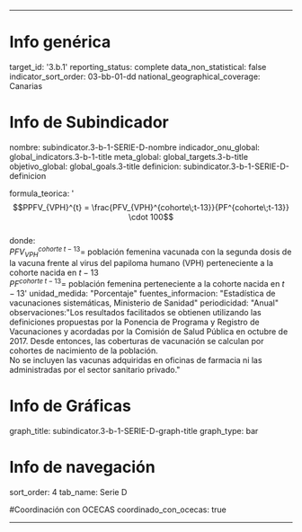---

# Info genérica
target_id: '3.b.1'
reporting_status: complete
data_non_statistical: false
indicator_sort_order: 03-bb-01-dd
national_geographical_coverage: Canarias

# Info de Subindicador
nombre: subindicator.3-b-1-SERIE-D-nombre
indicador_onu_global: global_indicators.3-b-1-title
meta_global: global_targets.3-b-title
objetivo_global: global_goals.3-title
definicion: subindicator.3-b-1-SERIE-D-definicion

formula_teorica: '$$PPFV_{VPH}^{t} = \frac{PFV_{VPH}^{cohorte\;t-13}}{PF^{cohorte\;t-13}} \cdot 100$$ <br>
donde: <br>
$PFV_{VPH}^{cohorte\;t-13} =$ población femenina vacunada con la segunda dosis de la vacuna frente al virus del papiloma humano (VPH) perteneciente a la cohorte nacida en $t-13$<br>
$PF^{cohorte\;t-13} =$ población femenina perteneciente a la cohorte nacida en $t-13$'
unidad_medida: "Porcentaje"
fuentes_informacion: "Estadística de vacunaciones sistemáticas, Ministerio de Sanidad"
periodicidad: "Anual"
observaciones:"Los resultados facilitados se obtienen utilizando las definiciones propuestas por la Ponencia de Programa y Registro de Vacunaciones y
acordadas por la Comisión de Salud Pública en octubre de 2017. Desde entonces, las coberturas de vacunación se calculan por cohortes de
nacimiento de la población.<br>
No se incluyen las vacunas adquiridas en oficinas de farmacia ni las administradas por el sector sanitario privado."

# Info de Gráficas
graph_title: subindicator.3-b-1-SERIE-D-graph-title
graph_type: bar

# Info de navegación
sort_order: 4
tab_name: Serie D

#Coordinación con OCECAS
coordinado_con_ocecas: true

---
